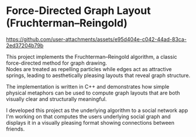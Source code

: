 # Force-Directed Graph Layout (Fruchterman–Reingold)

https://github.com/user-attachments/assets/e95d404e-c042-44ad-83ca-2ed37204b79b

This project implements the Fruchterman–Reingold algorithm, a classic force-directed method for graph drawing.  
Nodes are treated as repelling particles while edges act as attractive springs, leading to aesthetically pleasing layouts that reveal graph structure.  

The implementation is written in C++ and demonstrates how simple physical metaphors can be used to compute graph layouts that are both visually clear and structurally meaningful.

I developed this project as the underlying algorithm to a social network app I'm working on that computes the users underlying social graph and displays it in a visually pleasing format showing connections between friends. 
